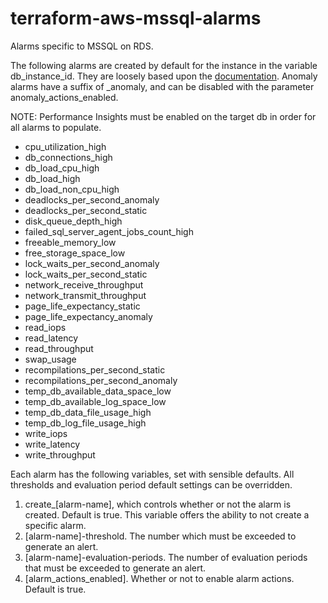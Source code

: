 # terraform-aws-mssql-alarms
Alarms specific to MSSQL on RDS. 

The following alarms are created by default for the instance in the variable db_instance_id. They are loosely based upon the [documentation](https://docs.aws.amazon.com/AmazonRDS/latest/UserGuide/rds-metrics.html#rds-cw-metrics-instance). Anomaly alarms have a suffix of _anomaly, and can be disabled with the parameter anomaly_actions_enabled.

NOTE: Performance Insights must be enabled on the target db in order for all alarms to populate.

- cpu_utilization_high
- db_connections_high
- db_load_cpu_high
- db_load_high
- db_load_non_cpu_high
- deadlocks_per_second_anomaly
- deadlocks_per_second_static
- disk_queue_depth_high
- failed_sql_server_agent_jobs_count_high
- freeable_memory_low
- free_storage_space_low
- lock_waits_per_second_anomaly
- lock_waits_per_second_static
- network_receive_throughput
- network_transmit_throughput
- page_life_expectancy_static
- page_life_expectancy_anomaly
- read_iops
- read_latency
- read_throughput
- swap_usage
- recompilations_per_second_static
- recompilations_per_second_anomaly
- temp_db_available_data_space_low
- temp_db_available_log_space_low
- temp_db_data_file_usage_high
- temp_db_log_file_usage_high
- write_iops
- write_latency
- write_throughput

Each alarm has the following variables, set with sensible defaults. All thresholds and evaluation period default settings can be overridden.
1. create_[alarm-name], which controls whether or not the alarm is created. Default is true. This variable offers the ability to not create a specific alarm. 
2. [alarm-name]-threshold. The number which must be exceeded to generate an alert.
3. [alarm-name]-evaluation-periods. The number of evaluation periods that must be exceeded to generate an alert.
4. [alarm_actions_enabled]. Whether or not to enable alarm actions. Default is true.

